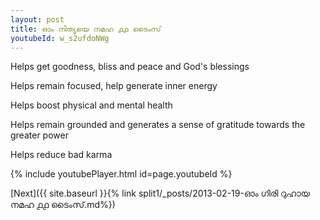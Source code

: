```yaml
---
layout: post
title: ഓം നിത്യയെ നമഹ ൧൧ ടൈംസ്
youtubeId: w_s2ufdoNWg
---
```

 
 
Helps get goodness, bliss and peace and God's blessings
 
Helps remain focused, help generate inner energy 
 
Helps boost physical and mental health 
 
Helps remain grounded and generates a sense of gratitude towards the greater power 
 
Helps reduce bad karma
 
 
 
 


{% include youtubePlayer.html id=page.youtubeId %}
 
[Next]({{ site.baseurl }}{% link  split1/_posts/2013-02-19-ഓം ഗിരി റുഹായ നമഹ ൧൧ ടൈംസ്.md%})
 
